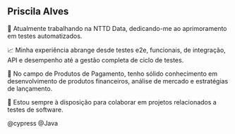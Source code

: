 ## Priscila Alves

🔭 Atualmente trabalhando na NTTD Data, dedicando-me ao aprimoramento em testes automatizados.

📈 Minha experiência abrange desde testes e2e, funcionais, de integração, API e desempenho até a gestão completa de ciclo de testes.

💼 No campo de Produtos de Pagamento, tenho sólido conhecimento em desenvolvimento de produtos financeiros, análise de mercado e estratégias de lançamento.

👥 Estou sempre à disposição para colaborar em projetos relacionados a testes de software.


@cypress @Java
